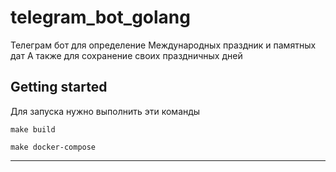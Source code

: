 # telegram_bot_golang

Телеграм бот для определение Международных праздник и памятных дат
А также для сохранение своих праздничных дней

## Getting started

Для запуска нужно выполнить эти команды

```
make build

make docker-compose

```

***

